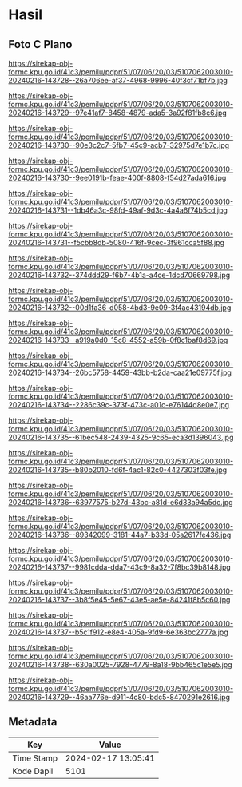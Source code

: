 # Hasil

## Foto C Plano

https://sirekap-obj-formc.kpu.go.id/41c3/pemilu/pdpr/51/07/06/20/03/5107062003010-20240216-143728--26a706ee-af37-4968-9996-40f3cf71bf7b.jpg

https://sirekap-obj-formc.kpu.go.id/41c3/pemilu/pdpr/51/07/06/20/03/5107062003010-20240216-143729--97e41af7-8458-4879-ada5-3a92f81fb8c6.jpg

https://sirekap-obj-formc.kpu.go.id/41c3/pemilu/pdpr/51/07/06/20/03/5107062003010-20240216-143730--90e3c2c7-5fb7-45c9-acb7-32975d7e1b7c.jpg

https://sirekap-obj-formc.kpu.go.id/41c3/pemilu/pdpr/51/07/06/20/03/5107062003010-20240216-143730--9ee0191b-feae-400f-8808-f54d27ada616.jpg

https://sirekap-obj-formc.kpu.go.id/41c3/pemilu/pdpr/51/07/06/20/03/5107062003010-20240216-143731--1db46a3c-98fd-49af-9d3c-4a4a6f74b5cd.jpg

https://sirekap-obj-formc.kpu.go.id/41c3/pemilu/pdpr/51/07/06/20/03/5107062003010-20240216-143731--f5cbb8db-5080-416f-9cec-3f961cca5f88.jpg

https://sirekap-obj-formc.kpu.go.id/41c3/pemilu/pdpr/51/07/06/20/03/5107062003010-20240216-143732--374ddd29-f6b7-4b1a-a4ce-1dcd70669798.jpg

https://sirekap-obj-formc.kpu.go.id/41c3/pemilu/pdpr/51/07/06/20/03/5107062003010-20240216-143732--00d1fa36-d058-4bd3-9e09-3f4ac43194db.jpg

https://sirekap-obj-formc.kpu.go.id/41c3/pemilu/pdpr/51/07/06/20/03/5107062003010-20240216-143733--a919a0d0-15c8-4552-a59b-0f8c1baf8d69.jpg

https://sirekap-obj-formc.kpu.go.id/41c3/pemilu/pdpr/51/07/06/20/03/5107062003010-20240216-143734--26bc5758-4459-43bb-b2da-caa21e09775f.jpg

https://sirekap-obj-formc.kpu.go.id/41c3/pemilu/pdpr/51/07/06/20/03/5107062003010-20240216-143734--2286c39c-373f-473c-a01c-e76144d8e0e7.jpg

https://sirekap-obj-formc.kpu.go.id/41c3/pemilu/pdpr/51/07/06/20/03/5107062003010-20240216-143735--61bec548-2439-4325-9c65-eca3d1396043.jpg

https://sirekap-obj-formc.kpu.go.id/41c3/pemilu/pdpr/51/07/06/20/03/5107062003010-20240216-143735--b80b2010-fd6f-4ac1-82c0-4427303f03fe.jpg

https://sirekap-obj-formc.kpu.go.id/41c3/pemilu/pdpr/51/07/06/20/03/5107062003010-20240216-143736--63977575-b27d-43bc-a81d-e6d33a94a5dc.jpg

https://sirekap-obj-formc.kpu.go.id/41c3/pemilu/pdpr/51/07/06/20/03/5107062003010-20240216-143736--89342099-3181-44a7-b33d-05a2617fe436.jpg

https://sirekap-obj-formc.kpu.go.id/41c3/pemilu/pdpr/51/07/06/20/03/5107062003010-20240216-143737--9981cdda-dda7-43c9-8a32-7f8bc39b8148.jpg

https://sirekap-obj-formc.kpu.go.id/41c3/pemilu/pdpr/51/07/06/20/03/5107062003010-20240216-143737--3b8f5e45-5e67-43e5-ae5e-84241f8b5c60.jpg

https://sirekap-obj-formc.kpu.go.id/41c3/pemilu/pdpr/51/07/06/20/03/5107062003010-20240216-143737--b5c1f912-e8e4-405a-9fd9-6e363bc2777a.jpg

https://sirekap-obj-formc.kpu.go.id/41c3/pemilu/pdpr/51/07/06/20/03/5107062003010-20240216-143738--630a0025-7928-4779-8a18-9bb465c1e5e5.jpg

https://sirekap-obj-formc.kpu.go.id/41c3/pemilu/pdpr/51/07/06/20/03/5107062003010-20240216-143729--46aa776e-d911-4c80-bdc5-8470291e2616.jpg


## Metadata

| Key        | Value               |
| ---------- | ------------------- |
| Time Stamp | 2024-02-17 13:05:41 |
| Kode Dapil | 5101                |




